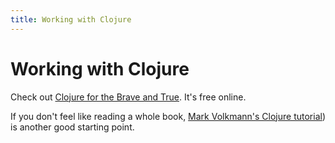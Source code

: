 ```yaml
---
title: Working with Clojure
---
```


# Working with Clojure

Check out [Clojure for the Brave and True](https://www.braveclojure.com/clojure-for-the-brave-and-true/). It's free online. 

If you don't feel like reading a whole book, [Mark Volkmann's Clojure tutorial](https://mvolkmann.github.io/clojure/article.html)) is another good starting point.
